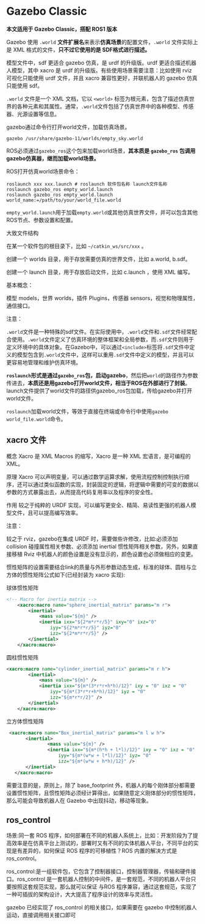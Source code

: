 # Gazebo Classic


**本文适用于 Gazebo Classic，搭配 ROS1 版本**

Gazebo 使用 `.world` **文件扩展名**来表示**仿真场景**的配置文件，`.world` 文件实际上是 XML 格式的文件，**只不过它使用的是 SDF格式进行描述。**

模型文件中，sdf 更适合 gazebo 仿真，是 urdf 的升级版。urdf 更适合描述机器人模型，其中 xacro 是 urdf 的升级版。有些使用场景需要注意：比如使用 rviz 可视化只能使用 urdf 文件，并且 xacro 兼容性更好，并联机器人的 gazebo 仿真只能使用 sdf。



`.world` 文件是一个 XML 文档，它以 `<world>` 标签为根元素，包含了描述仿真世界的各种元素和其属性。通常，`.world`文件包括了仿真世界中的各种模型、传感器、光源设置等信息。

gazebo通过命令行打开world文件，加载仿真场景。

```
gazebo /usr/share/gazebo-11/worlds/empty_sky.world
```

ROS必须通过`gazebo_ros`这个包来加载world场景，**其本质是 `gazebo_ros` 包调用gazebo仿真器，继而加载world场景。**

ROS打开仿真world场景命令：

```
roslaunch xxx xxx.launch # roslaunch 软件包名称 launch文件名称
roslaunch gazebo_ros empty_world.launch
roslaunch gazebo_ros empty_world.launch world_name:=/path/to/your/world_file.world
```

`empty_world.launch`用于加载`empty.world`或其他仿真世界文件，并可以包含其他ROS节点、参数设置和配置。



大致文件结构

在某一个软件包的根目录下，比如 `~/catkin_ws/src/xxx` 。

创建一个 worlds 目录，用于存放需要仿真的世界文件，比如 a.world, b.sdf。

创建一个 launch 目录，用于存放启动文件，比如 c.launch ，使用 XML 编写。





基本概念：

模型 models，世界 worlds，插件 Plugins，传感器 sensors，视觉和物理属性，通信接口。



注意：

`.world`文件是一种特殊的sdf文件。在实际使用中，`.world`文件和`.sdf`文件经常配合使用。`.world`文件定义了仿真环境的整体框架和全局参数，而`.sdf`文件则用于定义环境中的具体对象。在Gazebo中，可以通过`<include>`标签将`.sdf`文件中定义的模型包含到`.world`文件中，这样可以重用`.sdf`文件中定义的模型，并且可以更容易地管理和维护仿真环境。

**`roslaunch`形式是通过`gazebo_ros`包，启动gazebo**，然后把`world`的路径作为参数传进去，**本质还是用gazebo打开world文件，相当于ROS在外部进行了封装**。launch文件提供了world文件的路径供gazebo_ros包加载，传给gazebo并打开world文件。

`roslaunch`加载world文件，等效于直接在终端或命令行中使用`gazebo world_file.world`命令。



## xacro 文件

概念
Xacro 是 XML Macros 的缩写，Xacro 是一种 XML 宏语言，是可编程的 XML。

原理
Xacro 可以声明变量，可以通过数学运算求解，使用流程控制控制执行顺序，还可以通过类似函数的实现，封装固定的逻辑，将逻辑中需要的可变的数据以参数的方式暴露出去，从而提高代码复用率以及程序的安全性。

作用
较之于纯粹的 URDF 实现，可以编写更安全、精简、易读性更强的机器人模型文件，且可以提高编写效率。



注意：

较之于 rviz，gazebo在集成 URDF 时，需要做些许修改，比如:必须添加 collision 碰撞属性相关参数、必须添加 inertial 惯性矩阵相关参数，另外，如果直接移植 Rviz 中机器人的颜色设置是没有显示的，颜色设置也必须做相应的变更。

惯性矩阵的设置需要结合link的质量与外形参数动态生成，标准的球体、圆柱与立方体的惯性矩阵公式如下(已经封装为 xacro 实现):

球体惯性矩阵

```xml
<!-- Macro for inertia matrix -->
    <xacro:macro name="sphere_inertial_matrix" params="m r">
        <inertial>
            <mass value="${m}" />
            <inertia ixx="${2*m*r*r/5}" ixy="0" ixz="0"
                iyy="${2*m*r*r/5}" iyz="0"
                izz="${2*m*r*r/5}" />
        </inertial>
    </xacro:macro>
```

圆柱惯性矩阵

```xml
<xacro:macro name="cylinder_inertial_matrix" params="m r h">
        <inertial>
            <mass value="${m}" />
            <inertia ixx="${m*(3*r*r+h*h)/12}" ixy = "0" ixz = "0"
                iyy="${m*(3*r*r+h*h)/12}" iyz = "0"
                izz="${m*r*r/2}" />
        </inertial>
    </xacro:macro>
```

立方体惯性矩阵

```xml
 <xacro:macro name="Box_inertial_matrix" params="m l w h">
       <inertial>
               <mass value="${m}" />
               <inertia ixx="${m*(h*h + l*l)/12}" ixy = "0" ixz = "0"
                   iyy="${m*(w*w + l*l)/12}" iyz= "0"
                   izz="${m*(w*w + h*h)/12}" />
       </inertial>
   </xacro:macro>
```

需要注意的是，原则上，除了 base_footprint 外，机器人的每个刚体部分都需要设置惯性矩阵，且惯性矩阵必须经计算得出，如果随意定义刚体部分的惯性矩阵，那么可能会导致机器人在 Gazebo 中出现抖动，移动等现象。



## ros_control

场景:同一套 ROS 程序，如何部署在不同的机器人系统上，比如：开发阶段为了提高效率是在仿真平台上测试的，部署时又有不同的实体机器人平台，不同平台的实现是有差异的，如何保证 ROS 程序的可移植性？ROS 内置的解决方式是 ros_control。

ros_control:是一组软件包，它包含了控制器接口，控制器管理器，传输和硬件接口。ros_control 是一套机器人控制的中间件，是一套规范，不同的机器人平台只要按照这套规范实现，那么就可以保证 与ROS 程序兼容，通过这套规范，实现了一种可插拔的架构设计，大大提高了程序设计的效率与灵活性。

gazebo 已经实现了 ros_control 的相关接口，如果需要在 gazebo 中控制机器人运动，直接调用相关接口即可